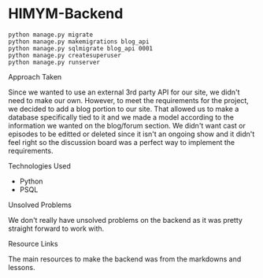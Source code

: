 # HIMYM-Backend

``` 
python manage.py migrate
python manage.py makemigrations blog_api
python manage.py sqlmigrate blog_api 0001
python manage.py createsuperuser
python manage.py runserver
 ```

Approach Taken

Since we wanted to use an external 3rd party API for our site, we didn't need to make our own. However, to meet the requirements for the project, we decided to add a blog portion to our site. That allowed us to make a database specifically tied to it and we made a model according to the information we wanted on the blog/forum section. We didn't want cast or episodes to be editted or deleted since it isn't an ongoing show and it didn't feel right so the discussion board was a perfect way to implement the requirements.

Technologies Used

* Python
* PSQL

Unsolved Problems

We don't really have unsolved problems on the backend as it was pretty straight forward to work with.

Resource Links

The main resources to make the backend was from the markdowns and lessons.
